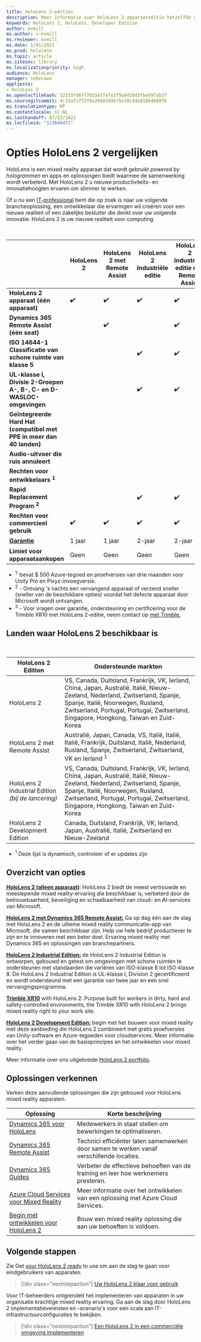 ```yaml
---
title: HoloLens 2-edities
description: Meer informatie over HoloLens 2 apparaateditie hetzelfde of anders is en wat u moet doen nadat u een eigen apparaat hebt.
keywords: HoloLens 2, HoloLens, Developer Edition
author: evmill
ms.author: v-evmill
ms.reviewer: evmill
ms.date: 1/01/2021
ms.prod: hololens
ms.topic: article
ms.sitesec: library
ms.localizationpriority: high
audience: HoloLens
manager: sekerawa
appliesto:
- HoloLens 2
ms.openlocfilehash: 32153fd6f7703347f4fe2f9ad41043fbeb9fab3f
ms.sourcegitcommit: 4c15afc772fba26683d9b75e38c44a018b4889f6
ms.translationtype: MT
ms.contentlocale: nl-NL
ms.lasthandoff: 07/12/2021
ms.locfileid: "113640471"
---
```

# <a name="compare-hololens-2-options"></a>Opties HoloLens 2 vergelijken

HoloLens is een mixed reality apparaat dat wordt gebruikt *powered by hologrammen* en apps en oplossingen biedt waarmee de samenwerking wordt verbeterd. Met HoloLens 2 u nieuwe productiviteits- en innovatiehoogten ervaren om slimmer te werken.

Of u nu een [IT-professional](https://www.microsoft.com/hololens/apps) bent [](https://www.microsoft.com/hololens/developers) die op zoek is naar uw [](https://www.microsoft.com/hololens/apps) volgende brancheoplossing, een ontwikkelaar die ervaringen wil creëren voor een nieuwe realiteit of een zakelijke besluiter die denkt over uw volgende innovatie: HoloLens 2 is uw nieuwe realiteit voor computing.

<br>

|                                                      | HoloLens 2 | HoloLens 2 met Remote Assist | HoloLens 2 Industriële editie | HoloLens 2 Industriële editie met Remote Assist | XR10 inkorten met HoloLens 2 | HoloLens 2 Development Edition |
|------------------------------------------------------|------------|-------------------------------|-------------------------------|--------------------------------------------------|------------------------------|--------------------------------|
| **HoloLens 2 apparaat (één apparaat)**                       |      ✔️     |               ✔️               |               ✔️               |                         ✔️                        |               ✔️              |                ✔️               |
| **Dynamics 365 Remote Assist (één seat)**                |            |               ✔️               |                               |                         ✔️                        |                              |                                |
| **ISO 14644-1 Classificatie van schone ruimte van klasse 5**           |            |                               |               ✔️               |                         ✔️                        |                              |                                |
| **UL-klasse I, Divisie 2-Groepen A-, B-, C- en D-WASLOC-omgevingen**                     |            |                               |               ✔️               |                         ✔️                        |               ✔️              |                                |
| **Geïntegreerde Hard Hat (compatibel met PPE in meer dan 40 landen)** |            |                               |                               |                                                  |               ✔️              |                                |
| **Audio-uitvoer die ruis annuleert**                        |            |                               |                               |                                                  |               ✔️              |                                |
| **Rechten voor ontwikkelaars <sup>1</sup>**                             |            |                               |                               |                                                  |                              |                ✔️               |
| **Rapid Replacement Program <sup>2</sup>**                          |            |                               |               ✔️               |                         ✔️                        |                              |                                |
| **Rechten voor commercieel gebruik**                                |      ✔️     |               ✔️               |               ✔️               |                         ✔️                        |               ✔️              |                                |
| [**Garantie**](hololens2-hardware.md#warranty-information)                                             |   1 jaar   |             1 jaar            |             2-jaar            |                      2-jaar                      |            1-jaar <sup>3</sup>            |             1 jaar             |
| **Limiet voor apparaataankopen**                                |    Geen    |              Geen             |              Geen             |                       Geen                       |             Geen             |       Eén per transactie      |

- <sup>1:</sup> bevat $ 500 Azure-tegoed en proefversies van drie maanden voor Unity Pro en Pixyz-invoegversie.
- <sup>2</sup> - Ontvang 's nachts een vervangend apparaat of verzend sneller (sneller van de beschikbare opties) voordat het defecte apparaat door Microsoft wordt ontvangen.
- <sup>3</sup> - Voor vragen over garantie, ondersteuning en certificering voor de Trimble XR10 met HoloLens 2-editie, neem contact op [met Trimble.](https://fieldtech.trimble.com/en/contact-support)

## <a name="countries-where-hololens-2-is-available"></a>Landen waar HoloLens 2 beschikbaar is

<br>

| HoloLens 2 Edition                  | Ondersteunde markten               |
|-------------------------------------------| ----------------------------------------| 
| HoloLens 2 | VS, Canada, Duitsland, Frankrijk, VK, Ierland, China, Japan, Australië, Italië, Nieuw-Zeeland, Nederland, Zwitserland, Spanje, Spanje, Italië, Noorwegen, Rusland, Zwitserland, Portugal, Portugal, Zwitserland, Singapore, Hongkong, Taiwan en Zuid-Korea |
| HoloLens 2 met Remote Assist | Australië, Japan, Canada, VS, Italië, Italië, Italië, Frankrijk, Duitsland, Italië, Nederland, Rusland, Spanje, Zwitserland, Zwitserland, VK en Ierland <sup>1</sup> 
| HoloLens 2 Industrial Edition *(bij de lancering)* | VS, Canada, Duitsland, Frankrijk, VK, Ierland, China, Japan, Australië, Italië, Nieuw-Zeeland, Nederland, Zwitserland, Spanje, Spanje, Italië, Noorwegen, Rusland, Zwitserland, Portugal, Portugal, Zwitserland, Singapore, Hongkong, Taiwan en Zuid-Korea |
| HoloLens 2 Development Edition | Canada, Duitsland, Frankrijk, VK, Ierland, Japan, Australië, Italië, Zwitserland en Nieuw-Zeeland |
- <sup>1</sup> Deze lijst is dynamisch, controleer of er updates zijn

## <a name="options-overview"></a>Overzicht van opties

**[HoloLens 2 (alleen apparaat)](hololens2-options-device-only.md)**: HoloLens 2 biedt de meest vertrouwde en meeslepende mixed reality-ervaring die beschikbaar is, verbeterd door de betrouwbaarheid, beveiliging en schaalbaarheid van cloud- en AI-services van Microsoft.

**[HoloLens 2 met Dynamics 365 Remote Assist:](hololens2-options-remote-assist.md)** Ga op dag één aan de slag met HoloLens 2 en de ultieme mixed reality communicatie-app van Microsoft, die samen beschikbaar zijn. Help uw hele bedrijf productiever te zijn en te innoveren met een beter doel. Ervaring mixed reality met Dynamics 365 en oplossingen van branchepartners.

**[HoloLens 2 Industrial Edition:](hololens2-options-industrial-edition.md)** de HoloLens 2 Industrial Edition is ontworpen, gebouwd en getest om omgevingen met schone ruimten te ondersteunen met standaarden die variëren van ISO-klasse 6 tot ISO-klasse 8. De HoloLens 2 Industrial Edition is UL-klasse I, Division 2 gecertificeerd en wordt ondersteund met een garantie van twee jaar en een snel vervangingsprogramma.

**[Trimble XR10](hololens2-options-trimble-xr10-edition.md)** with HoloLens 2: Purpose built for workers in dirty, hard and safety-controlled environments, the Trimble XR10 with HoloLens 2 brings mixed reality right to your work site.

**[HoloLens 2 Development Edition:](hololens2-options-dev-edition.md)** begin met het bouwen voor mixed reality met deze aanbieding die HoloLens 2 combineert met gratis proefversies van Unity-software en Azure-tegoeden voor cloudservices. Meer informatie over het verder gaan van de basisprincipes en het ontwikkelen voor mixed reality.

Meer informatie over ons uitgebreide [HoloLens 2 portfolio](https://www.microsoft.com/hololens/buy).

## <a name="explore-solutions"></a>Oplossingen verkennen

Verken deze aanvullende oplossingen die zijn gebouwd voor HoloLens mixed reality apparaten.

| Oplossing | Korte beschrijving                                                                                |
|----------|---------------------------------------------------------------------------------------------------|
| [Dynamics 365 voor HoloLens](https://www.microsoft.com//hololens/apps)          | Medewerkers in staat stellen om bewerkingen te optimaliseren.                                                        |
| [Dynamics 365 Remote Assist](https://dynamics.microsoft.com/mixed-reality/remote-assist/)          | Technici efficiënter laten samenwerken door samen te werken vanaf verschillende locaties. |
|   [Dynamics 365 Guides](https://dynamics.microsoft.com/mixed-reality/guides/)        | Verbeter de effectieve behoeften van de training en leer hoe werknemers presteren.                          |
|  [Azure Cloud Services voor Mixed Reality](/windows/mixed-reality/develop/mixed-reality-cloud-services#:~:text=Mixed%20Reality%20services%20Mixed%20Reality%20cloud%20services%20like,all%20in%20the%20context%20of%20your%20users%E2%80%99%20environments)         | Meer informatie over het ontwikkelen van een oplossing met Azure Cloud Services.                                       |
|  [Begin met ontwikkelen voor HoloLens 2](/windows/mixed-reality/develop/development?tabs=unity)         | Bouw een mixed reality oplossing die aan uw behoeften is voldoen.                                                 |

## <a name="next-steps"></a>Volgende stappen

Zie Get [your HoloLens 2 ready](hololens2-setup.md) to use om aan de slag te gaan voor eindgebruikers van apparaten.

> [!div class="nextstepaction"]
> [Uw HoloLens 2 klaar voor gebruik](hololens2-setup.md)

Voor IT-beheerders ontgrendelt het implementeren van apparaten in uw organisatie krachtige mixed reality ervaring. Ga aan de slag door HoloLens 2 implementatievereisten en -scenario's voor een scala aan IT-infrastructuurconfiguraties te bekijken.

> [!div class="nextstepaction"]
> [Een HoloLens 2 in een commerciële omgeving implementeren](hololens-requirements.md)
